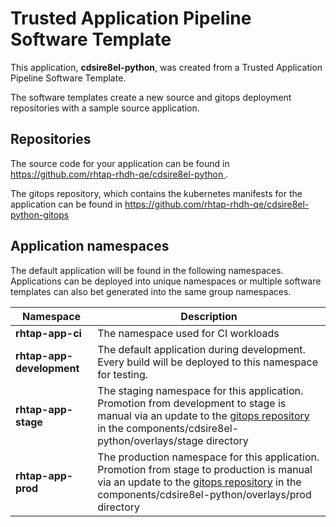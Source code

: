 # Trusted Application Pipeline Software Template

This application, **cdsire8el-python**, was created from a Trusted Application Pipeline Software Template.

The software templates create a new source and gitops deployment repositories with a sample source application. 

## Repositories

The source code for your application can be found in [https://github.com/rhtap-rhdh-qe/cdsire8el-python ](https://github.com/rhtap-rhdh-qe/cdsire8el-python ).
 
The gitops repository, which contains the kubernetes manifests for the application can be found in 
[https://github.com/rhtap-rhdh-qe/cdsire8el-python-gitops ](https://github.com/rhtap-rhdh-qe/cdsire8el-python-gitops ) 

## Application namespaces 

The default application will be found in the following namespaces. Applications can be deployed into unique namespaces or multiple software templates can also bet generated into the same group namespaces.  

|  Namespace   |  Description   |  
| -------- | -------- |
| **rhtap-app-ci** | The namespace used for CI workloads |
| **rhtap-app-development** | The default application during development. Every build will be deployed to this namespace for testing. |
| **rhtap-app-stage** | The staging namespace for this application. Promotion from development to stage is manual via an update to the [gitops repository](https://github.com/rhtap-rhdh-qe/cdsire8el-python-gitops ) in the components/cdsire8el-python/overlays/stage directory |
| **rhtap-app-prod** | The production namespace for this application. Promotion from stage to production is manual via an update to the [gitops repository](https://github.com/rhtap-rhdh-qe/cdsire8el-python-gitops ) in the components/cdsire8el-python/overlays/prod directory |